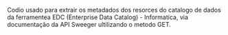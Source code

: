 Codio usado para extrair os metadados dos resorces do catalogo de dados da ferramentea EDC (Enterprise Data Catalog) - Informatica, via documentação da API Sweeger ultilizando o metodo GET.
